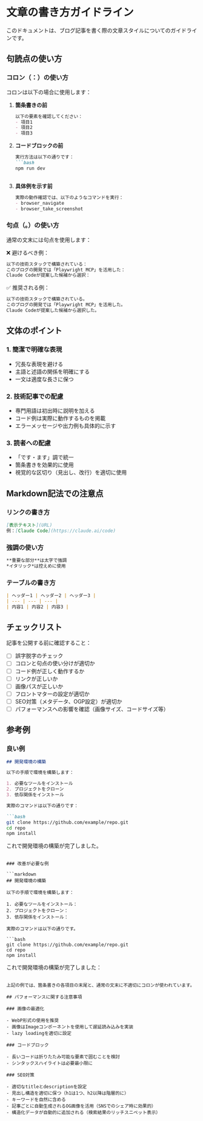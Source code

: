 # 文章の書き方ガイドライン

このドキュメントは、ブログ記事を書く際の文章スタイルについてのガイドラインです。

## 句読点の使い方

### コロン（：）の使い方

コロンは以下の場合に使用します：

1. **箇条書きの前**
   ```markdown
   以下の要素を確認してください：
   - 項目1
   - 項目2
   - 項目3
   ```

2. **コードブロックの前**
   ```markdown
   実行方法は以下の通りです：
   ```bash
   npm run dev
   ```
   ```

3. **具体例を示す前**
   ```markdown
   実際の動作確認では、以下のようなコマンドを実行：
   - browser_navigate
   - browser_take_screenshot
   ```

### 句点（。）の使い方

通常の文末には句点を使用します：

❌ 避けるべき例：
```markdown
以下の技術スタックで構築されている：
このブログの開発では「Playwright MCP」を活用した：
Claude Codeが提案した候補から選択：
```

✅ 推奨される例：
```markdown
以下の技術スタックで構築されている。
このブログの開発では「Playwright MCP」を活用した。
Claude Codeが提案した候補から選択した。
```

## 文体のポイント

### 1. 簡潔で明確な表現

- 冗長な表現を避ける
- 主語と述語の関係を明確にする
- 一文は適度な長さに保つ

### 2. 技術記事での配慮

- 専門用語は初出時に説明を加える
- コード例は実際に動作するものを掲載
- エラーメッセージや出力例も具体的に示す

### 3. 読者への配慮

- 「です・ます」調で統一
- 箇条書きを効果的に使用
- 視覚的な区切り（見出し、改行）を適切に使用

## Markdown記法での注意点

### リンクの書き方

```markdown
[表示テキスト](URL)
例：[Claude Code](https://claude.ai/code)
```

### 強調の使い方

```markdown
**重要な部分**は太字で強調
*イタリック*は控えめに使用
```

### テーブルの書き方

```markdown
| ヘッダー1 | ヘッダー2 | ヘッダー3 |
| --- | --- | --- |
| 内容1 | 内容2 | 内容3 |
```

## チェックリスト

記事を公開する前に確認すること：

- [ ] 誤字脱字のチェック
- [ ] コロンと句点の使い分けが適切か
- [ ] コード例が正しく動作するか
- [ ] リンクが正しいか
- [ ] 画像パスが正しいか
- [ ] フロントマターの設定が適切か
- [ ] SEO対策（メタデータ、OGP設定）が適切か
- [ ] パフォーマンスへの影響を確認（画像サイズ、コードサイズ等）

## 参考例

### 良い例

```markdown
## 開発環境の構築

以下の手順で環境を構築します：

1. 必要なツールをインストール
2. プロジェクトをクローン
3. 依存関係をインストール

実際のコマンドは以下の通りです：

```bash
git clone https://github.com/example/repo.git
cd repo
npm install
```

これで開発環境の構築が完了しました。
```

### 改善が必要な例

```markdown
## 開発環境の構築

以下の手順で環境を構築します：

1. 必要なツールをインストール：
2. プロジェクトをクローン：
3. 依存関係をインストール：

実際のコマンドは以下の通りです。

```bash
git clone https://github.com/example/repo.git
cd repo
npm install
```

これで開発環境の構築が完了しました：
```

上記の例では、箇条書きの各項目の末尾と、通常の文末に不適切にコロンが使われています。

## パフォーマンスに関する注意事項

### 画像の最適化

- WebP形式の使用を推奨
- 画像はImageコンポーネントを使用して遅延読み込みを実装
- lazy loadingを適切に設定

### コードブロック

- 長いコードは折りたたみ可能な要素で囲むことを検討
- シンタックスハイライトは必要最小限に

### SEO対策

- 適切なtitleとdescriptionを設定
- 見出し構造を適切に保つ（h1は1つ、h2以降は階層的に）
- キーワードを自然に含める
- 記事ごとに自動生成されるOG画像を活用（SNSでのシェア時に効果的）
- 構造化データが自動的に追加される（検索結果のリッチスニペット表示）